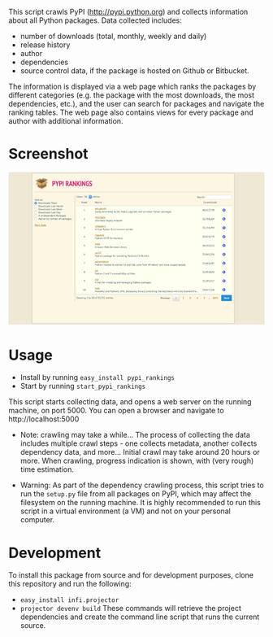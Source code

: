 This script crawls PyPI (http://pypi.python.org) and collects information about all Python packages.
Data collected includes:
* number of downloads (total, monthly, weekly and daily)
* release history
* author
* dependencies
* source control data, if the package is hosted on Github or Bitbucket.

The information is displayed via a web page which ranks the packages by different categories (e.g. the package
with the most downloads, the most dependencies, etc.), and the user can search for packages and navigate the ranking
tables. The web page also contains views for every package and author with additional information.

Screenshot
==========
![Alt text](/screenshot.png?raw=true)

Usage
=====
* Install by running `easy_install pypi_rankings`
* Start by running `start_pypi_rankings`

This script starts collecting data, and opens a web server on the running machine, on port 5000.
You can open a browser and navigate to http://localhost:5000

* Note: crawling may take a while... The process of collecting the data includes multiple crawl steps - one
collects metadata, another collects dependency data, and more...
Initial crawl may take around 20 hours or more. When crawling, progress indication is shown, with (very rough)
time estimation.

* Warning: As part of the dependency crawling process, this script
tries to run the `setup.py` file from all packages on PyPI, which may affect the filesystem on the running machine.
It is highly recommended to run this script in a virtual environment (a VM) and not on your personal computer.

Development
===========
To install this package from source and for development purposes, clone this repository and run the following:
* `easy_install infi.projector`
* `projector devenv build`
These commands will retrieve the project dependencies and create the command line script that runs the current source.